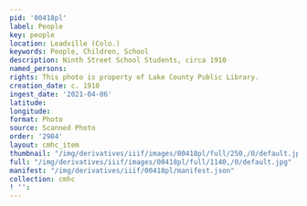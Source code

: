 ```yaml
---
pid: '00418pl'
label: People
key: people
location: Leadville (Colo.)
keywords: People, Children, School
description: Ninth Street School Students, circa 1910
named_persons: 
rights: This photo is property of Lake County Public Library.
creation_date: c. 1910
ingest_date: '2021-04-06'
latitude: 
longitude: 
format: Photo
source: Scanned Photo
order: '2984'
layout: cmhc_item
thumbnail: "/img/derivatives/iiif/images/00418pl/full/250,/0/default.jpg"
full: "/img/derivatives/iiif/images/00418pl/full/1140,/0/default.jpg"
manifest: "/img/derivatives/iiif/00418pl/manifest.json"
collection: cmhc
! '': 
---
```

